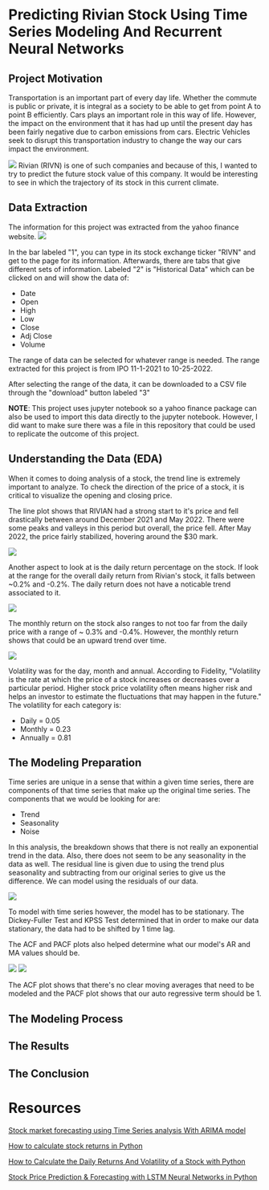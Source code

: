 # Predicting Rivian Stock Using Time Series Modeling And Recurrent Neural Networks
## Project Motivation
Transportation is an important part of every day life. Whether the commute is public or private, it is integral as a society to be able to get from point A to point B efficiently. Cars plays an important role in this way of life. However, the impact on the environment that it has had up until the present day has been fairly negative due to carbon emissions from cars. Electric Vehicles seek to disrupt this transportation industry to change the way our cars impact the environment. 

![](images/riv_image.jpg)
Rivian (RIVN) is one of such companies and because of this, I wanted to try to predict the future stock value of this company. It would be interesting to see in which the trajectory of its stock in this current climate.

## Data Extraction
The information for this project was extracted from the yahoo finance website.
![](images/riv_info.png)

In the bar labeled "1", you can type in its stock exchange ticker "RIVN" and get to the page for its information. Afterwards, there are tabs that give different sets of information. Labeled "2" is "Historical Data" which can be clicked on and will show the data of:

* Date
* Open
* High
* Low
* Close 
* Adj Close
* Volume

The range of data can be selected for whatever range is needed. The range extracted for this project is from IPO 11-1-2021 to 10-25-2022. 

After selecting the range of the data, it can be downloaded to a CSV file through the "download" button labeled "3"

<b>NOTE</b>: This project uses jupyter notebook so a yahoo finance package can also be used to import this data directly to the jupyter notebook. However, I did want to make sure there was a file in this repository that could be used to replicate the outcome of this project.

## Understanding the Data (EDA)
When it comes to doing analysis of a stock, the trend line is extremely important to analyze. To check the direction of the price of a stock, it is critical to visualize the opening and closing price.

The line plot shows that RIVIAN had a strong start to it's price and fell drastically between around December 2021 and May 2022. There were some peaks and valleys in this period but overall, the price fell. After May 2022, the price fairly stabilized, hovering around the $30 mark.

![](images/riv_line.png)



Another aspect to look at is the daily return percentage on the stock. 
If look at the range for the overall daily return from Rivian's stock, it falls between ~0.2% and -0.2%. The daily return does not have a noticable trend associated to it.

![](images/riv_daily_ret.png)

The monthly return on the stock also ranges to not too far from the daily price with a range of ~ 0.3% and -0.4%. However, the monthly return shows that could be an upward trend over time.

![](images/riv_month_return.png)

Volatility was for the day, month and annual. According to Fidelity, "Volatility is the rate at which the price of a stock increases or decreases over a particular period. Higher stock price volatility often means higher risk and helps an investor to estimate the fluctuations that may happen in the future." The volatility for each category is:
* Daily = 0.05
* Monthly = 0.23
* Annually = 0.81                            


## The Modeling Preparation
Time series are unique in a sense that within a given time series, there are components of that time series that make up the original time series. The components that we would be looking for are:
* Trend
* Seasonality
* Noise

In this analysis, the breakdown shows that there is not really an exponential trend in the data. Also, there does not seem to be any seasonality in the data as well. The residual line is given due to using the trend plus seasonality and subtracting from our original series to give us the difference. We can model using the residuals of our data.

![](images/decomp.png)

To model with time series however, the model has to be stationary. The Dickey-Fuller Test and KPSS Test determined that in order to make our data stationary, the data had to be shifted by 1 time lag. 

The ACF and PACF plots also helped determine what our model's AR and MA values should be.

![](images/acf_plot.png)
![](images/pacf_plot.png)

The ACF plot shows that there's no clear moving averages that need to be modeled and the PACF plot shows that our auto regressive term should be 1.

## The Modeling Process

## The Results

## The Conclusion

# Resources
[Stock market forecasting using Time Series analysis With ARIMA model](https://www.analyticsvidhya.com/blog/2021/07/stock-market-forecasting-using-time-series-analysis-with-arima-model/)

[How to calculate stock returns in Python](https://www.codingfinance.com/post/2018-04-03-calc-returns-py/)

[How to Calculate the Daily Returns And Volatility of a Stock with Python](https://blog.devgenius.io/how-to-calculate-the-daily-returns-and-volatility-of-a-stock-with-python-d4e1de53e53b)

[Stock Price Prediction & Forecasting with LSTM Neural Networks in Python](https://www.youtube.com/watch?v=CbTU92pbDKw&list=WL&index=2)